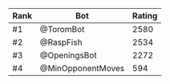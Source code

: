 Rank|Bot|Rating
---|---|---
#1|@ToromBot|2580
#2|@RaspFish|2534
#3|@OpeningsBot|2272
#4|@MinOpponentMoves|594
